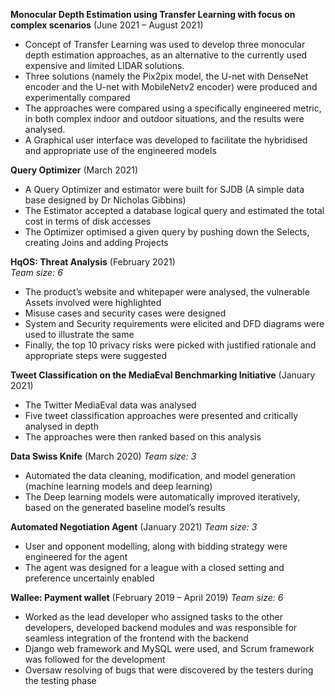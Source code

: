 
**Monocular Depth Estimation using Transfer Learning with focus on complex scenarios** (June 2021 – August 2021)
*	Concept of Transfer Learning was used to develop three monocular depth estimation approaches, as an alternative to the currently used expensive and limited LIDAR solutions. 
*	Three solutions (namely the Pix2pix model, the U-net with DenseNet encoder and the U-net with MobileNetv2 encoder) were produced and experimentally compared
*	The approaches were compared using a specifically engineered metric, in both complex indoor and outdoor situations, and the results were analysed. 
*	A Graphical user interface was developed to facilitate the hybridised and appropriate use of the engineered models

**Query Optimizer** (March 2021)
*	A Query Optimizer and estimator were built for SJDB (A simple data base designed by Dr Nicholas Gibbins)
*	The Estimator accepted a database logical query and estimated the total cost in terms of disk accesses
*	The Optimizer optimised a given query by pushing down the Selects, creating Joins and adding Projects

**HqOS: Threat Analysis** (February 2021)  
_Team size: 6_
*	The product’s website and whitepaper were analysed, the vulnerable Assets involved were highlighted
*	Misuse cases and security cases were designed
*	System and Security requirements were elicited and DFD diagrams were used to illustrate the same
*	Finally, the top 10 privacy risks were picked with justified rationale and appropriate steps were suggested

**Tweet Classification on the MediaEval Benchmarking Initiative** (January 2021)
*	The Twitter MediaEval data was analysed
*	Five tweet classification approaches were presented and critically analysed in depth
*	The approaches were then ranked based on this analysis

**Data Swiss Knife** (March 2020)
_Team size: 3_ 
*	Automated the data cleaning, modification, and model generation (machine learning models and deep learning)
*	The Deep learning models were automatically improved iteratively, based on the generated baseline model’s results

**Automated Negotiation Agent** (January 2021)
_Team size: 3_ 
*	User and opponent modelling, along with bidding strategy were engineered for the agent 
*	The agent was designed for a league with a closed setting and preference uncertainly enabled

**Wallee: Payment wallet**	(February 2019 – April 2019)
_Team size: 6_
*	Worked as the lead developer who assigned tasks to the other developers, developed backend modules and was responsible for seamless integration of the frontend with the backend
*	Django web framework and MySQL were used, and Scrum framework was followed for the development
*	Oversaw resolving of bugs that were discovered by the testers during the testing phase
